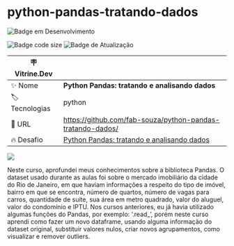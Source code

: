 # python-pandas-tratando-dados

![Badge em Desenvolvimento](http://img.shields.io/static/v1?label=STATUS&message=EM%20DESENVOLVIMENTO&color=GREEN&style=for-the-badge)

![Badge code size](https://img.shields.io/github/languages/code-size/fab-souza/python-pandas-tratando-dados)
![Badge de Atualização](https://img.shields.io/github/last-commit/fab-souza/python-pandas-tratando-dados)

| :placard: Vitrine.Dev |    |
| -------------  | --- |
| :sparkles: Nome        | **Python Pandas: tratando e analisando dados**
| :label: Tecnologias | python
| :rocket: URL         | https://github.com/fab-souza/python-pandas-tratando-dados/
| :fire: Desafio     | [Python Pandas: tratando e analisando dados](https://www.alura.com.br/curso-online-introducao-python-pandas)

![](https://user-images.githubusercontent.com/67301805/206497970-07bf0ec6-06b8-4687-a6fc-2d94fa9e4bba.jpg#vitrinedev)

Neste curso, aprofundei meus conhecimentos sobre a biblioteca Pandas. O dataset usado durante as aulas foi sobre o mercado imobiliário da cidade do Rio de Janeiro, em que haviam informações a respeito do tipo de imóvel, bairro em que se encontra, número de quartos, número de vagas para carros, quantidade de suíte, sua área em metro quadrado, valor do aluguel, valor do condomínio e IPTU. Nos cursos anteriores, eu já havia utilizado algumas funções do Pandas, por exemplo: ‘.read_’, porém neste curso aprendi como fazer um novo dataframe, usando alguma informação do dataset original, substituir valores nulos, criar novos agrupamentos, como visualizar e remover outliers.
